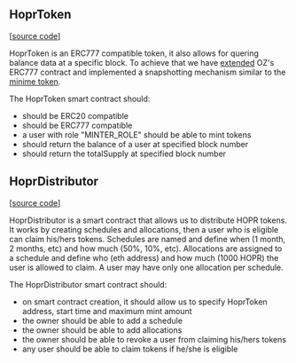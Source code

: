 ## HoprToken

[[source code](./contracts/HoprToken.sol)]

HoprToken is an ERC777 compatible token, it also allows for quering balance data at a specific block.
To achieve that we have [extended](./contracts/ERC777/ERC777Snapshot.sol) OZ's ERC777 contract and implemented
a snapshotting mechanism similar to the [minime token](https://github.com/Giveth/minime/blob/ea04d950eea153a04c51fa510b068b9dded390cb/contracts/MiniMeToken.sol).

The HoprToken smart contract should:

- should be ERC20 compatible
- should be ERC777 compatible
- a user with role "MINTER_ROLE" should be able to mint tokens
- should return the balance of a user at specified block number
- should return the totalSupply at specified block number

## HoprDistributor

[[source code](./contracts/HoprDistributor.sol)]

HoprDistributor is a smart contract that allows us to distribute HOPR tokens.
It works by creating schedules and allocations, then a user who is eligible can
claim his/hers tokens.
Schedules are named and define when (1 month, 2 months, etc) and how much (50%, 10%, etc).
Allocations are assigned to a schedule and define who (eth address) and how much (1000 HOPR) the user is allowed to claim.
A user may have only one allocation per schedule.

The HoprDistributor smart contract should:

- on smart contract creation, it should allow us to specify HoprToken address, start time and maximum mint amount
- the owner should be able to add a schedule
- the owner should be able to add allocations
- the owner should be able to revoke a user from claiming his/hers tokens
- any user should be able to claim tokens if he/she is eligible
